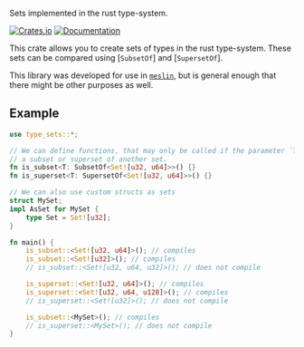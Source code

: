 Sets implemented in the rust type-system.

[![Crates.io](https://img.shields.io/crates/v/type-sets)](https://crates.io/crates/type-sets)
[![Documentation](https://docs.rs/type-sets/badge.svg)](https://docs.rs/type-sets)

This crate allows you to create sets of types in the rust type-system. These sets can be compared using [`SubsetOf`] and [`SupersetOf`].

This library was developed for use in [`meslin`](https://github.com/jvdwrf/Meslin), but is general enough that there might be other purposes as well.

## Example
```rust
use type_sets::*;

// We can define functions, that may only be called if the parameter `T` is
// a subset or superset of another set.
fn is_subset<T: SubsetOf<Set![u32, u64]>>() {}
fn is_superset<T: SupersetOf<Set![u32, u64]>>() {}

// We can also use custom structs as sets
struct MySet;
impl AsSet for MySet {
    type Set = Set![u32];
}

fn main() {
    is_subset::<Set![u32, u64]>(); // compiles
    is_subset::<Set![u32]>(); // compiles
    // is_subset::<Set![u32, u64, u32]>(); // does not compile

    is_superset::<Set![u32, u64]>(); // compiles
    is_superset::<Set![u32, u64, u128]>(); // compiles
    // is_superset::<Set![u32]>(); // does not compile

    is_subset::<MySet>(); // compiles
    // is_superset::<MySet>(); // does not compile
}